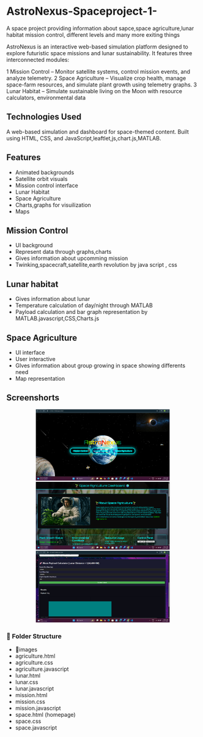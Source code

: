 # AstroNexus-Spaceproject-1-
A space project providing information about sapce,space agriculture,lunar habitat mission control, different levels and many more exiting things

AstroNexus is an interactive web-based simulation platform designed to explore futuristic space missions and lunar sustainability. It features three interconnected modules:

1 Mission Control – Monitor satellite systems, control mission events, and analyze telemetry.
2 Space Agriculture – Visualize crop health, manage space-farm resources, and simulate plant growth using telemetry graphs.
3 Lunar Habitat – Simulate sustainable living on the Moon with resource calculators, environmental data

## Technologies Used
A web-based simulation and dashboard for space-themed content. Built using HTML, CSS, and JavaScript,leaftlet,js,chart.js,MATLAB.
## Features
- Animated backgrounds
- Satellite orbit visuals
- Mission control interface
- Lunar Habitat
- Space Agriculture
- Charts,graphs for visuilization
- Maps
## Mission Control
- UI background
- Represent data through graphs,charts
- Gives information about upcomming mission
- Twinking,spacecraft,satellite,earth revolution by java script , css
## Lunar habitat
- Gives information about lunar
- Temperature calculation of day/night through MATLAB
- Payload calculation and bar graph representation by MATLAB.javascript,CSS,Charts.js
## Space Agriculture
- UI interface
- User interactive
- GIves information about group growing in space showing differents need
- Map representation
## Screenshorts
<p align="center">
  <img src="images/image1.png" alt="Dashboard 1" width="350"/>
  <img src="images/image2.png" alt="Dashboard 2" width="350"/>
   <img src="images/image3.png" alt="Dashboard 2" width="350"/>
</p>

### 📂 Folder Structure
- 📂images
- agriculture.html
- agriculture.css
- agriculture.javascript
- lunar.html
- lunar.css
- lunar.javascript
- mission.html
- mission.css
- mission.javascript
- space.html (homepage)
- space.css
- space.javascript

